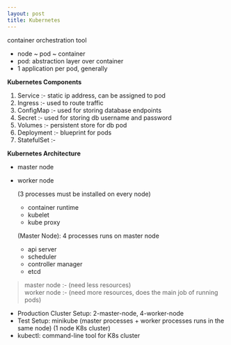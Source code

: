 ```yaml
---
layout: post
title: Kubernetes
---
```


container orchestration tool

- node ~ pod ~ container <br>
- pod: abstraction layer over container <br>
- 1 application per pod, generally

**Kubernetes Components**

1. Service :- static ip address, can be assigned to pod
2. Ingress :- used to route traffic
3. ConfigMap :- used for storing database endpoints
4. Secret :- used for storing db username and password
5. Volumes :- persistent store for db pod
6. Deployment :- blueprint for pods
7. StatefulSet :-

**Kubernetes Architecture**
- master node
- worker node

   (3 processes must be installed on every node) <br>
   - container runtime
   - kubelet
   - kube proxy

   (Master Node): 4 processes runs on master node <br>
   - api server
   - scheduler
   - controller manager
   - etcd

> master node :- (need less resources) <br>
> worker node :- (need more resources, does the main job of running pods)


- Production Cluster Setup: 2-master-node, 4-worker-node 
- Test Setup: minikube (master processes + worker processes runs in the same node) (1 node K8s cluster)
- kubectl: command-line tool for K8s cluster